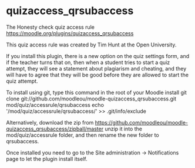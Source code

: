 # quizaccess_qrsubaccess
The Honesty check quiz access rule
https://moodle.org/plugins/quizaccess_qrsubaccess

This quiz access rule was created by Tim Hunt at the Open University.

If you install this plugin, there is a new option on the quiz settings form, and
if the teacher turns that on, then when a student tries to start a quiz attempt,
they will see a statement about plagiarism and cheating, and they will have to
agree that they will be good before they are allowed to start the quiz attempt.

To install using git, type this command in the root of your Moodle install
    git clone git://github.com/moodleou/moodle-quizaccess_qrsubaccess.git mod/quiz/accessrule/qrsubaccess
    echo '/mod/quiz/accessrule/qrsubaccess/' >> .git/info/exclude

Alternatively, download the zip from
    https://github.com/moodleou/moodle-quizaccess_qrsubaccess/zipball/master
unzip it into the mod/quiz/accessrule folder, and then rename the new
folder to qrsubaccess.

Once installed you need to go to the Site administration -> Notifications page
to let the plugin install itself.